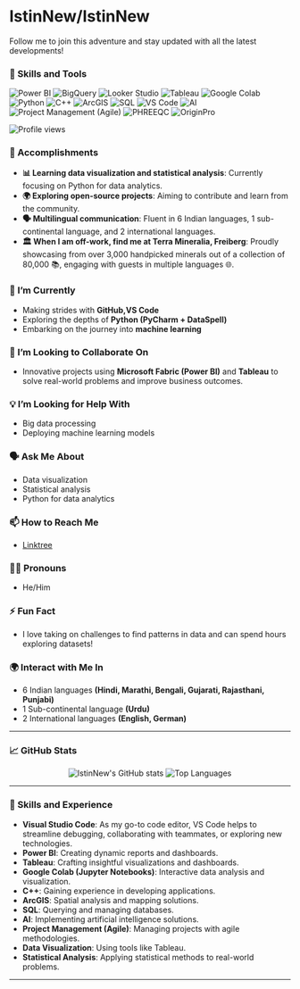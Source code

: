 # IstinNew/IstinNew 
<div style="display: flex; align-items: center;">
  <div style="flex: 1;">Follow me to join this adventure and stay updated with all the latest developments!
  </div>
</div>

### 💪 Skills and Tools
![Power BI](https://img.shields.io/badge/Power_BI-F2C811?style=for-the-badge&logo=Power-BI&logoColor=black)
![BigQuery](https://img.shields.io/badge/BigQuery-4285F4?style=for-the-badge&logo=google-bigquery&logoColor=white)
![Looker Studio](https://img.shields.io/badge/Looker_Studio-4285F4?style=for-the-badge&logo=google-analytics&logoColor=white)
![Tableau](https://img.shields.io/badge/Tableau-E97627?style=for-the-badge&logo=Tableau&logoColor=white)
![Google Colab](https://img.shields.io/badge/Google_Colab-F9AB00?style=for-the-badge&logo=google-colab&logoColor=white)
![Python](https://img.shields.io/badge/Python-3776AB?style=for-the-badge&logo=Python&logoColor=white)
![C++](https://img.shields.io/badge/C++-00599C?style=for-the-badge&logo=C%2B%2B&logoColor=white)
![ArcGIS](https://img.shields.io/badge/ArcGIS-34A853?style=for-the-badge&logo=arcgis&logoColor=white)
![SQL](https://img.shields.io/badge/SQL-4479A1?style=for-the-badge&logo=postgresql&logoColor=white)
![VS Code](https://img.shields.io/badge/VS_Code-007ACC?style=for-the-badge&logo=visual-studio-code&logoColor=white)
![AI](https://img.shields.io/badge/AI-4285F4?style=for-the-badge&logo=artificial-intelligence&logoColor=white)
![Project Management (Agile)](https://img.shields.io/badge/Project_Management_(Agile)-FF4500?style=for-the-badge&logo=agile&logoColor=white)
![PHREEQC](https://img.shields.io/badge/PHREEQC-008080?style=for-the-badge&logo=hydrogeology&logoColor=white)
![OriginPro](https://img.shields.io/badge/OriginPro-5A5A5A?style=for-the-badge&logo=originlab&logoColor=white)


![Profile views](https://komarev.com/ghpvc/?username=IstinNew&color=brightgreen)

### 🚀 Accomplishments
- **📊 Learning data visualization and statistical analysis**: Currently focusing on Python for data analytics.
- **🌍 Exploring open-source projects**: Aiming to contribute and learn from the community.
- **🗣️ Multilingual communication**: Fluent in 6 Indian languages, 1 sub-continental language, and 2 international languages.
- **🏛️ When I am off-work, find me at Terra Mineralia, Freiberg**: Proudly showcasing from over 3,000 handpicked minerals out of a collection of 80,000 📚, engaging with guests in multiple languages 🌐.

### 🌱 I’m Currently
- Making strides with **GitHub,VS Code**
- Exploring the depths of **Python (PyCharm + DataSpell)**
- Embarking on the journey into **machine learning**

### 🤝 I’m Looking to Collaborate On
- Innovative projects using **Microsoft Fabric (Power BI)** and **Tableau** to solve real-world problems and improve business outcomes.

### 💡 I’m Looking for Help With
- Big data processing
- Deploying machine learning models

### 🗣️ Ask Me About
- Data visualization
- Statistical analysis
- Python for data analytics

### 📫 How to Reach Me
- [Linktree](https://linktr.ee/likelyix)

### 🏳️‍🌈 Pronouns
- He/Him

### ⚡ Fun Fact
- I love taking on challenges to find patterns in data and can spend hours exploring datasets!

### 🌍 Interact with Me In
- 6 Indian languages **(Hindi, Marathi, Bengali, Gujarati, Rajasthani, Punjabi)**
- 1 Sub-continental language **(Urdu)**
- 2 International languages **(English, German)**

---
### 📈 GitHub Stats
<div align="center">
  <img src="https://github-readme-stats.vercel.app/api?username=IstinNew&show_icons=true&theme=radical" alt="IstinNew's GitHub stats" />
  <img src="https://github-readme-stats.vercel.app/api/top-langs/?username=IstinNew&layout=compact&theme=radical" alt="Top Languages" />
</div>

---
### 💪 Skills and Experience
- **Visual Studio Code**: As my go-to code editor, VS Code helps to streamline debugging, collaborating with teammates, or exploring new technologies.
- **Power BI**: Creating dynamic reports and dashboards.
- **Tableau**: Crafting insightful visualizations and dashboards.
- **Google Colab (Jupyter Notebooks)**: Interactive data analysis and visualization.
- **C++**: Gaining experience in developing applications.
- **ArcGIS**: Spatial analysis and mapping solutions.
- **SQL**: Querying and managing databases.
- **AI**: Implementing artificial intelligence solutions.
- **Project Management (Agile)**: Managing projects with agile methodologies.
- **Data Visualization**: Using tools like Tableau.
- **Statistical Analysis**: Applying statistical methods to real-world problems.
---
